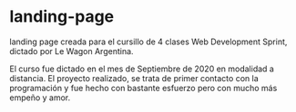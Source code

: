 # landing-page
landing page creada para el cursillo de 4 clases Web Development Sprint, dictado por Le Wagon Argentina.

El curso fue dictado en el mes de Septiembre de 2020 en modalidad a distancia.
El proyecto realizado, se trata de primer contacto con la programación y fue hecho
con bastante esfuerzo pero con mucho más empeño y amor.
